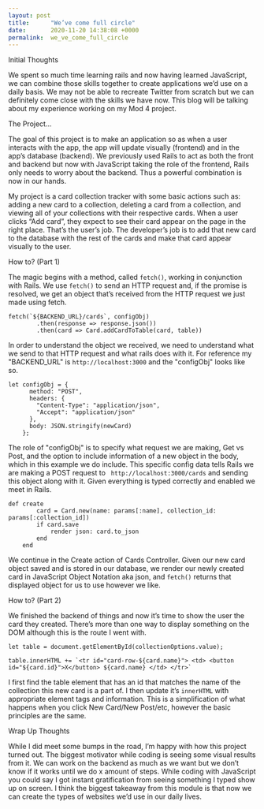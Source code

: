 ```yaml
---
layout: post
title:      "We’ve come full circle"
date:       2020-11-20 14:38:08 +0000
permalink:  we_ve_come_full_circle
---
```



Initial Thoughts

We spent so much time learning rails and now having learned JavaScript, we can combine those skills together to create applications we’d use on a daily basis. We may not be able to recreate Twitter from scratch but we can definitely come close with the skills we have now. This blog will be talking about my experience working on my Mod 4 project. 

The Project... 

The goal of this project is to make an application so as when a user interacts with the app, the app will update visually (frontend) and in the app’s database (backend). We previously used Rails to act as both the front and backend but now with JavaScript taking the role of the frontend, Rails only needs to worry about the backend. Thus a powerful combination is now in our hands. 

My project is a card collection tracker with some basic actions such as: adding a new card to a collection, deleting a card from a collection, and viewing all of your collections with their respective cards. When a user clicks “Add card”, they expect to see their card appear on the page in the right place. That’s the user’s job. The developer’s job is to add that new card to the database with the rest of the cards and make that card appear visually to the user. 

How to? (Part 1)

The magic begins with a method, called ```fetch()```, working in conjunction with Rails. We use ```fetch()``` to send an HTTP request and, if the promise is resolved, we get an object that’s received from the HTTP request we just made using fetch. 

```
fetch(`${BACKEND_URL}/cards`, configObj)
        .then(response => response.json())
        .then(card => Card.addCardToTable(card, table))
```

In order to understand the object we received, we need to understand what we send to that HTTP request and what rails does with it. For reference my "BACKEND_URL" is ```http://localhost:3000``` and the "configObj" looks like so. 

```
let configObj = {
      method: "POST",
      headers: {
        "Content-Type": "application/json",
        "Accept": "application/json"
      },
      body: JSON.stringify(newCard)
    };
```

The role of "configObj" is to specify what request we are making, Get vs Post, and the option to include information of a new object in the body, which in this example we do include. This specific config data tells Rails we are making a POST request to ``` http://localhost:3000/cards``` and sending this object along with it. Given everything is typed correctly and enabled we meet in Rails. 

```
def create
        card = Card.new(name: params[:name], collection_id: params[:collection_id])
        if card.save
            render json: card.to_json
        end 
    end 
```

We continue in the Create action of Cards Controller. Given our new card object saved and is stored in our database, we render our newly created card in JavaScript Object Notation aka json, and ```fetch()``` returns that displayed object for us to use however we like. 

How to? (Part 2)

We finished the backend of things and now it’s time to show the user the card they created. There’s more than one way to display something on the DOM although this is the route I went with. 

```
let table = document.getElementById(collectionOptions.value);

table.innerHTML += `<tr id="card-row-${card.name}"> <td> <button id="${card.id}">X</button> ${card.name} </td> </tr>`
```

I first find the table element that has an id that matches the name of the collection this new card is a part of. I then update it’s ```innerHTML``` with appropriate element tags and information. This is a simplification  of what happens when you click New Card/New Post/etc, however the basic principles are the same.

Wrap Up Thoughts

While I did meet some bumps in the road, I’m happy with how this project turned out. The biggest motivator while coding is seeing some visual results from it. We can work on the backend as much as we want but we don’t know if it works until we do x amount of steps. While coding with JavaScript you could say I got instant gratification from seeing something I typed show up on screen. I think the biggest takeaway from this module is that now we can create the types of websites we’d use in our daily lives. 
